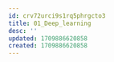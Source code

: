 ```yaml
---
id: crv72urci9s1rq5phrgcto3
title: 01_Deep_learning
desc: ''
updated: 1709886620858
created: 1709886620858
---
```

